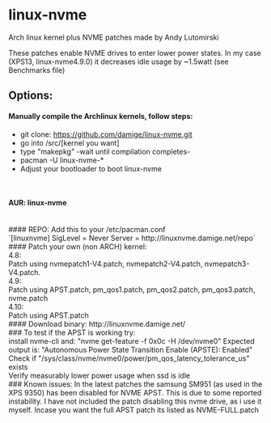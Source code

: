 # linux-nvme

Arch linux kernel plus NVME patches made by Andy Lutomirski 

These patches enable NVME drives to enter lower power states.
In my case (XPS13, linux-nvme4.9.0) it decreases idle usage by ~1.5watt (see Benchmarks file)

## Options:
#### Manually compile the Archlinux kernels, follow steps:

* git clone: https://github.com/damige/linux-nvme.git
* go into /src/[kernel you want]
* type "makepkg" -wait until compilation completes-
* pacman -U linux-nvme-*
* Adjust your bootloader to boot linux-nvme
<br />

#### AUR: linux-nvme
<br />
#### REPO: Add this to your /etc/pacman.conf <br />
`[linuxnvme]
SigLevel = Never
Server = http://linuxnvme.damige.net/repo`
<br />
#### Patch your own (non ARCH) kernel:
<br />
4.8:<br />
Patch using nvmepatch1-V4.patch, nvmepatch2-V4.patch, nvmepatch3-V4.patch.
<br />
4.9:<br />
Patch using APST.patch, pm_qos1.patch, pm_qos2.patch, pm_qos3.patch, nvme.patch
<br />
4.10:<br />
Patch using APST.patch
<br />
#### Download binary:
http://linuxnvme.damige.net/
<br />
### To test if the APST is working try:
<br />
install nvme-cli and: "nvme get-feature -f 0x0c -H /dev/nvme0"
Expected output is: "Autonomous Power State Transition Enable (APSTE): Enabled"
<br />
Check if "/sys/class/nvme/nvme0/power/pm_qos_latency_tolerance_us" exists 
<br />
Verify measurably lower power usage when ssd is idle
<br />
### Known issues:
In the latest patches the samsung SM951 (as used in the XPS 9350) has been disabled for NVME APST.
This is due to some reported instability.
I have not included the patch disabling this nvme drive, as i use it myself. Incase you want the full APST patch its listed as NVME-FULL.patch

